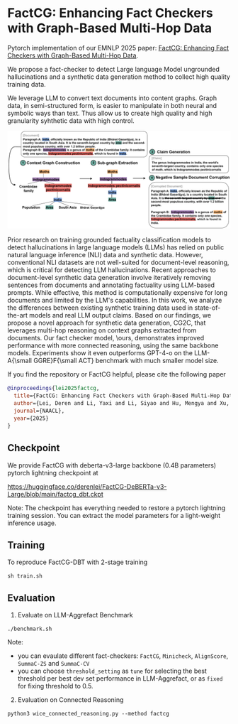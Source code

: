 # FactCG: Enhancing Fact Checkers with Graph-Based Multi-Hop Data

Pytorch implementation of our EMNLP 2025 paper: [FactCG: Enhancing Fact Checkers with Graph-Based Multi-Hop Data](https://arxiv.org/pdf/2501.17144).

We propose a fact-checker to detect Large language Model ungrounded hallucinations and a synthetic data generation method to collect high quality training data.

We leverage LLM to convert text documents into content graphs. Graph data, in semi-structured form, is easier to manipulate in both neural and symbolic ways than text. Thus allow us to create high quality and high granularity syhthetic data with high control.

<p align="center"><img src="figs/cg2c_doc.png" width="1000"/></p>

Prior research on training grounded factuality classification models to detect hallucinations in large language models (LLMs) has relied on public natural language inference (NLI) data and synthetic data. However, conventional NLI datasets are not well-suited for document-level reasoning, which is critical for detecting LLM hallucinations. Recent approaches to document-level synthetic data generation involve iteratively removing sentences from documents and annotating factuality using LLM-based prompts. While effective, this method is computationally expensive for long documents and limited by the LLM's capabilities. In this work, we analyze the differences between existing synthetic training data used in state-of-the-art models and real LLM output claims. Based on our findings, we propose a novel approach for synthetic data generation, CG2C, that leverages multi-hop reasoning on context graphs extracted from documents. Our fact checker model, \ours, demonstrates improved performance with more connected reasoning, using the same backbone models. Experiments show it even outperforms GPT-4-o on the LLM-A{\small GGRE}F{\small ACT} benchmark with much smaller model size.

If you find the repository or FactCG helpful, please cite the following paper
```bibtex
@inproceedings{lei2025factcg,
  title={FactCG: Enhancing Fact Checkers with Graph-Based Multi-Hop Data},
  author={Lei, Deren and Li, Yaxi and Li, Siyao and Hu, Mengya and Xu, Rui and Archer, Ken and Wang, Mingyu and Ching, Emily and Deng, Alex},
  journal={NAACL},
  year={2025}
}
```

## Checkpoint
We provide FactCG with deberta-v3-large backbone (0.4B parameters) pytorch lightning checkpoint at

https://huggingface.co/derenlei/FactCG-DeBERTa-v3-Large/blob/main/factcg_dbt.ckpt

Note: The checkpoint has everything needed to restore a pytorch lightning training session. You can extract the model parameters for a light-weight inference usage.


## Training
To reproduce FactCG-DBT with 2-stage  training
```
sh train.sh
```

## Evaluation
1.  Evaluate on LLM-Aggrefact Benchmark
```
./benchmark.sh
```
Note:
* you can evaulate different fact-checkers: `FactCG`, `Minicheck`, `AlignScore`, `SummaC-ZS` and `SummaC-CV`
* you can choose `threshold_setting` as `tune` for selecting the best threshold per best dev set performance in LLM-Aggrefact, or as `fixed` for fixing threshold to 0.5.

2.  Evaluation on Connected Reasoning

```
python3 wice_connected_reasoning.py --method factcg
```
